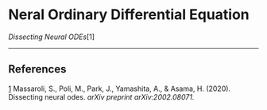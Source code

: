 # Neral Ordinary Differential Equation

*Dissecting Neural ODEs*[1]



---
## References
[1](https://arxiv.org/abs/2002.08071) Massaroli, S., Poli, M., Park, J., Yamashita, A., & Asama, H. (2020). Dissecting neural odes. *arXiv preprint arXiv:2002.08071.* 
